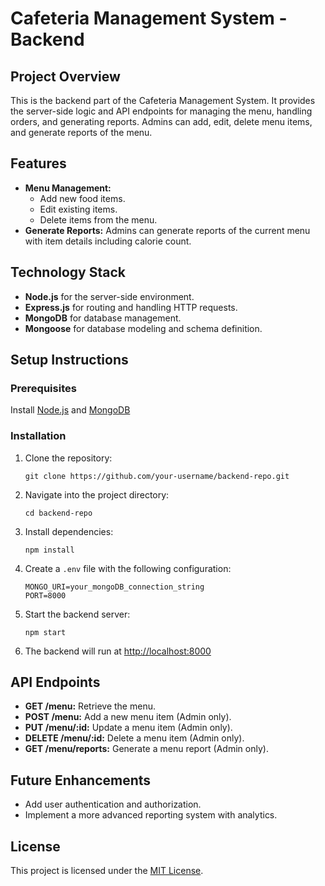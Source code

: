 <h1>Cafeteria Management System - Backend</h1>

  <h2>Project Overview</h2>
  <p>
    This is the backend part of the Cafeteria Management System. It provides the server-side logic and API endpoints for managing the menu, handling orders, and generating reports. Admins can add, edit, delete menu items, and generate reports of the menu.
  </p>

  <h2>Features</h2>
  <ul>
    <li><strong>Menu Management:</strong>
      <ul>
        <li>Add new food items.</li>
        <li>Edit existing items.</li>
        <li>Delete items from the menu.</li>
      </ul>
    </li>
    <li><strong>Generate Reports:</strong> Admins can generate reports of the current menu with item details including calorie count.</li>
  </ul>

  <h2>Technology Stack</h2>
  <ul>
    <li><strong>Node.js</strong> for the server-side environment.</li>
    <li><strong>Express.js</strong> for routing and handling HTTP requests.</li>
    <li><strong>MongoDB</strong> for database management.</li>
    <li><strong>Mongoose</strong> for database modeling and schema definition.</li>
  </ul>

  <h2>Setup Instructions</h2>

  <h3>Prerequisites</h3>
  <p>Install <a href="https://nodejs.org/" target="_blank">Node.js</a> and <a href="https://www.mongodb.com/" target="_blank">MongoDB</a></p>

  <h3>Installation</h3>
  <ol>
    <li>Clone the repository:
      <pre><code>git clone https://github.com/your-username/backend-repo.git</code></pre>
    </li>
    <li>Navigate into the project directory:
      <pre><code>cd backend-repo</code></pre>
    </li>
    <li>Install dependencies:
      <pre><code>npm install</code></pre>
    </li>
    <li>Create a <code>.env</code> file with the following configuration:
      <pre><code>MONGO_URI=your_mongoDB_connection_string
PORT=8000</code></pre>
    </li>
    <li>Start the backend server:
      <pre><code>npm start</code></pre>
    </li>
    <li>The backend will run at <a href="http://localhost:8000" target="_blank">http://localhost:8000</a></li>
  </ol>

  <h2>API Endpoints</h2>
  <ul>
    <li><strong>GET /menu:</strong> Retrieve the menu.</li>
    <li><strong>POST /menu:</strong> Add a new menu item (Admin only).</li>
    <li><strong>PUT /menu/:id:</strong> Update a menu item (Admin only).</li>
    <li><strong>DELETE /menu/:id:</strong> Delete a menu item (Admin only).</li>
    <li><strong>GET /menu/reports:</strong> Generate a menu report (Admin only).</li>
  </ul>

  <h2>Future Enhancements</h2>
  <ul>
    <li>Add user authentication and authorization.</li>
    <li>Implement a more advanced reporting system with analytics.</li>
  </ul>

  <h2>License</h2>
  <p>This project is licensed under the <a href="https://opensource.org/licenses/MIT" target="_blank">MIT License</a>.</p>
